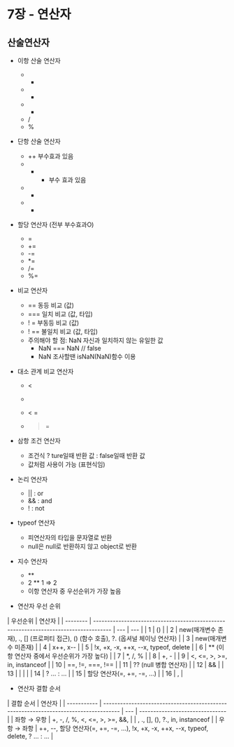 # 7장 - 연산자

## 산술연산자

- 이항 산술 연산자
  - -
  - -
  - -
  - /
  - %
- 단항 산술 연산자
  - ++ 부수효과 있음
  - - - 부수 효과 있음
  - -
  - -
- 할당 연산자 (전부 부수효과O)
  - =
  - +=
  - -=
  - \*=
  - /=
  - %=
- 비교 연산자
  - == 동등 비교 (값)
  - === 일치 비교 (값, 타입)
  - ! = 부동등 비교 (값)
  - ! == 불일치 비교 (값, 타입)
  - 주의해야 할 점: NaN 자신과 일치하지 않는 유일한 값
    - NaN === NaN // false
    - NaN 조사할땐 isNaN(NaN)함수 이용
- 대소 관계 비교 연산자
  - <
  - >
  - < =
  - > =
- 삼항 조건 연산자
  - 조건식 ? ture일때 반환 값 : false일때 반환 값
  - 값처럼 사용이 가능 (표현식임)
- 논리 연산자
  - || : or
  - && : and
  - ! : not
- typeof 연산자
  - 피연산자의 타입을 문자열로 반환
  - null은 null로 반환하지 않고 object로 반환
- 지수 연산자

  - \*\*
  - 2 \*\* 1 ⇒ 2
  - 이항 연산자 중 우선순위가 가장 높음

- 연산자 우선 순위

| 우선순위 | 연산자                                                                               |
| -------- | ------------------------------------------------------------------------------------ | --- | --- |
| 1        | ()                                                                                   |
| 2        | new(매개변수 존재), ., [] (프로퍼티 접근), () (함수 호출), ?. (옵셔널 체이닝 연산자) |
| 3        | new(매개변수 미존재)                                                                 |
| 4        | x++, x--                                                                             |
| 5        | !x, +x, -x, ++x, --x, typeof, delete                                                 |
| 6        | \*\* (이항 연산자 중에서 우선순위가 가장 높다)                                       |
| 7        | \*, /, %                                                                             |
| 8        | +, -                                                                                 |
| 9        | <, <=, >, >=, in, instanceof                                                         |
| 10       | ==, !=, ===, !==                                                                     |
| 11       | ?? (null 병합 연산자)                                                                |
| 12       | &&                                                                                   |
| 13       |                                                                                      |     |     |
| 14       | ? ... : ...                                                                          |
| 15       | 할당 연산자(=, +=, -=, …)                                                            |
| 16       | ,                                                                                    |

- 연산자 결합 순서

| 결합 순서   | 연산자                                                                               |
| ----------- | ------------------------------------------------------------------------------------ | --- | ------------------------------- |
| 좌항 → 우항 | +, -, /, %, <, <=, >, >=, &&,                                                        |     | , ., [], (), ?., in, instanceof |
| 우항 → 좌항 | ++, --, 할당 연산자(=, +=, -=, …), !x, +x, -x, ++x, --x, typeof, delete, ? ... : ... |
